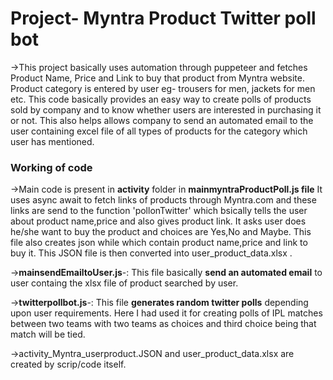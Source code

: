 # Project- Myntra Product Twitter poll bot

->This project basically uses automation through puppeteer and fetches Product Name, Price and Link to buy that product from Myntra website. Product category is entered by user eg- trousers for men, jackets for men etc. This code basically provides an easy way to create polls of products sold by company and to know whether users are interested in purchasing it or not. This also helps allows company to send an automated email to the user containing excel file of all types of products for the category which user has mentioned.

### Working of code
->Main code is present in **activity** folder in **mainmyntraProductPoll.js file** It uses async await to fetch links of products through Myntra.com and these links are send to the function 'pollonTwitter' which bsically tells the user about product name,price and also gives product link. It asks user does he/she want to buy the product and choices are Yes,No and Maybe. This file also creates json while which contain product name,price and link to buy it. This JSON file is then converted into user_product_data.xlsx .

->**mainsendEmailtoUser.js**-: This file basically **send an automated email** to user containg the xlsx file of product searched by user.

->**twitterpollbot.js**-: This file **generates random twitter polls** depending upon user requirements. Here I had used it for creating polls of IPL matches between two teams with two teams as choices and third choice being that match will be tied.

->activity_Myntra_userproduct.JSON and user_product_data.xlsx are created by scrip/code itself.
               
